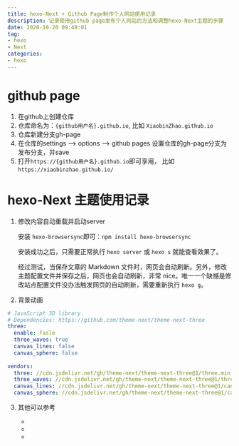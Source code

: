 ```yaml
---
title: hexo-Next + Github Page制作个人网站使用记录
description: 记录使用github page发布个人网站的方法和调整hexo-Next主题的步骤
date: 2020-10-20 09:49:01
tag: 
- hexo
- Next
categories:
- hexo
---
```


# github page
1. 在github上创建仓库
2. 仓库命名为：`{github用户名}.github.io`, 比如 `XiaobinZhao.github.io`
3. 仓库新建分支gh-page
3. 在仓库的settings --> options --> github pages 设置仓库的gh-page分支为发布分支，并save
4. 打开`https://{github用户名}.github.io`即可享用， 比如`https://xiaobinzhao.github.io/`

# hexo-Next 主题使用记录
1. 修改内容自动重载并启动server

   安装 `hexo-browsersync`即可：`npm install hexo-browsersync`

   安装成功之后，只需要正常执行 `hexo server` 或 `hexo s` 就能查看效果了。

   经过测试，当保存文章的 Markdown 文件时，网页会自动刷新。另外，修改主题配置文件并保存之后，网页也会自动刷新，非常 nice。唯一一个缺憾是修改站点配置文件没办法触发网页的自动刷新，需要重新执行 `hexo g`。

<!-- more -->

2. 背景动画
```yaml
# JavaScript 3D library.
# Dependencies: https://github.com/theme-next/theme-next-three
three:
  enable: fasle
  three_waves: true
  canvas_lines: false
  canvas_sphere: false
  
vendors:
  three: //cdn.jsdelivr.net/gh/theme-next/theme-next-three@1/three.min.js
  three_waves: //cdn.jsdelivr.net/gh/theme-next/theme-next-three@1/three-waves.min.js
  canvas_lines: //cdn.jsdelivr.net/gh/theme-next/theme-next-three@1/canvas_lines.min.js
  canvas_sphere: //cdn.jsdelivr.net/gh/theme-next/theme-next-three@1/canvas_sphere.min.js	
```

3. 其他可以参考

   - [ NexT主题进阶配置 ]:  https://wylu.me/posts/e0424f3f/
   - [ hexo文档 ]: https://hexo.io/zh-cn/docs/front-matterh
   - [ next  IIssNan文档 ]: http://theme-next.iissnan.com/

     